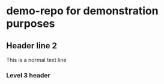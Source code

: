 # demo-repo for demonstration purposes
## Header line 2
This is a normal text line

### Level 3 header
